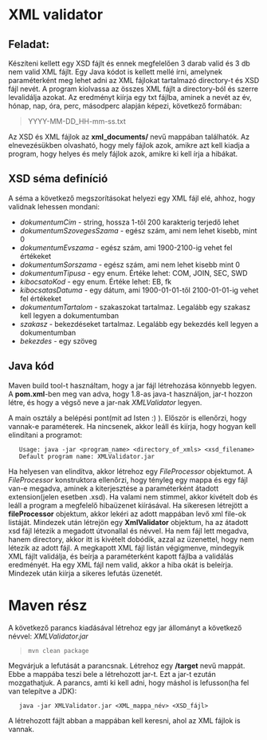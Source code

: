 # XML validator

## Feladat:
Készíteni kellett egy XSD fájlt és ennek megfelelően 3 darab valid és 3 db nem valid XML fájlt. Egy Java kódot is kellett mellé írni, amelynek paraméterként meg lehet adni az XML fájlokat tartalmazó directory-t és XSD fájl nevét. A program kiolvassa az összes XML fájlt a directory-ból és szerre levalidálja azokat. Az eredményt kiírja egy txt fájlba, aminek a nevét az év, hónap, nap, óra, perc, másodperc alapján képezi, következő formában:
> YYYY-MM-DD_HH-mm-ss.txt

Az XSD és XML fájlok az __xml_documents/__ nevű mappában találhatók. Az elnevezésükben olvasható, hogy mely fájlok azok, amikre azt kell kiadja a program, hogy helyes és mely fájlok azok, amikre ki kell írja a hibákat.

## XSD séma definíció
A séma a következő megszorításokat helyezi egy XML fájl elé, ahhoz, hogy validnak lehessen mondani:
- *dokumentumCim*           - string, hossza 1-től 200 karakterig terjedő lehet
- *dokumentumSzovegesSzama* - egész szám, ami nem lehet kisebb, mint 0
- *dokumentumEvszama*       - egész szám, ami 1900-2100-ig vehet fel értékeket
- *dokumentumSorszama*      - egész szám, ami nem lehet kisebb mint 0
- *dokumentumTipusa*        - egy enum. Értéke lehet: COM, JOIN, SEC, SWD
- *kibocsatoKod*            - egy enum. Értéke lehet: EB, fk
- *kibocsatasDatuma*        - egy dátum, ami 1900-01-01-től 2100-01-01-ig vehet fel értékeket
- *dokumentumTartalom*      - szakaszokat tartalmaz. Legalább egy szakasz kell legyen a dokumentumban
- *szakasz*                 - bekezdéseket tartalmaz. Legalább egy bekezdés kell legyen a dokumentumban
- *bekezdes*                - egy szöveg

## Java kód
Maven build tool-t használtam, hogy a jar fájl létrehozása könnyebb legyen. A __pom.xml__-ben meg van adva, hogy 1.8-as java-t használjon, jar-t hozzon létre, és hogy a végső neve a jar-nak *XMLValidator* legyen. 

A main osztály a belépési pont(mit ad Isten :) ). Először is ellenőrzi, hogy vannak-e paraméterek. Ha nincsenek, akkor leáll és kiírja, hogy hogyan kell elindítani a programot:
```
   Usage: java -jar <program_name> <directory_of_xmls> <xsd_filename>
   Default program name: XMLValidator.jar 
```

Ha helyesen van elindítva, akkor létrehoz egy *FileProcessor* objektumot. A *FileProcessor* konstruktora ellenőrzi, hogy tényleg egy mappa és egy fájl van-e megadva, aminek a kiterjesztése a paraméterként átadott extension(jelen esetben .xsd). Ha valami nem stimmel, akkor kivételt dob és leáll a program a megfelelő hibaüzenet kiírásával. 
Ha sikeresen létrejött a __fileProcessor__ objektum, akkor lekéri az adott mappában levő xml file-ok listáját. 
Mindezek után létrejön egy __XmlValidator__ objektum, ha az átadott xsd fájl létezik a megadott útvonallal és névvel. Ha nem fájl lett megadva, hanem directory, akkor itt is kivételt dobódik, azzal az üzenettel, hogy nem létezik az adott fájl. 
A megkapott XML fájl listán végigmenve, mindegyik XML fájlt validálja, és beírja a paraméterként kapott fájlba a validálás eredményét. Ha egy XML fájl nem valid, akkor a hiba okát is beleírja. Mindezek után kiírja a sikeres lefutás üzenetét.

# Maven rész
A következő parancs kiadásával létrehoz egy jar állományt a következő névvel: *XMLValidator.jar*
> ``` mvn clean package ```

Megvárjuk a lefutását a parancsnak. Létrehoz egy __/target__ nevű mappát. Ebbe a mappába teszi bele a létrehozott jar-t.
Ezt a jar-t ezután mozgathatjuk. A parancs, amti ki kell adni, hogy máshol is lefusson(ha fel van telepítve a JDK):
```
   java -jar XMLValidator.jar <XML_mappa_név> <XSD_fájl>
```

A létrehozott fájlt abban a mappában kell keresni, ahol az XML fájlok is vannak.
